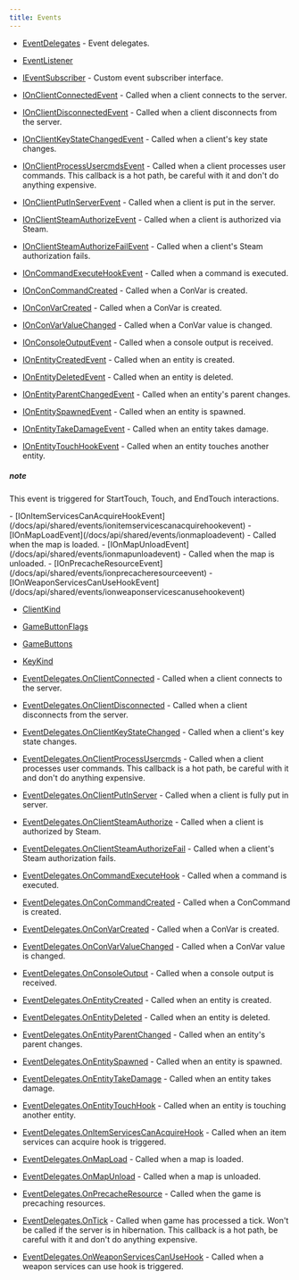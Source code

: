 ```yaml
---
title: Events
---
```


- [EventDelegates](/docs/api/shared/events/eventdelegates) - Event delegates.
- [EventListener<T>](/docs/api/shared/events/eventlistener-1)

- [IEventSubscriber](/docs/api/shared/events/ieventsubscriber) - Custom event subscriber interface.
- [IOnClientConnectedEvent](/docs/api/shared/events/ionclientconnectedevent) - Called when a client connects to the server.
- [IOnClientDisconnectedEvent](/docs/api/shared/events/ionclientdisconnectedevent) - Called when a client disconnects from the server.
- [IOnClientKeyStateChangedEvent](/docs/api/shared/events/ionclientkeystatechangedevent) - Called when a client's key state changes.
- [IOnClientProcessUsercmdsEvent](/docs/api/shared/events/ionclientprocessusercmdsevent) - Called when a client processes user commands.
This callback is a hot path, be careful with it and don't do anything expensive.
- [IOnClientPutInServerEvent](/docs/api/shared/events/ionclientputinserverevent) - Called when a client is put in the server.
- [IOnClientSteamAuthorizeEvent](/docs/api/shared/events/ionclientsteamauthorizeevent) - Called when a client is authorized via Steam.
- [IOnClientSteamAuthorizeFailEvent](/docs/api/shared/events/ionclientsteamauthorizefailevent) - Called when a client's Steam authorization fails.
- [IOnCommandExecuteHookEvent](/docs/api/shared/events/ioncommandexecutehookevent) - Called when a command is executed.
- [IOnConCommandCreated](/docs/api/shared/events/ionconcommandcreated) - Called when a ConVar is created.
- [IOnConVarCreated](/docs/api/shared/events/ionconvarcreated) - Called when a ConVar is created.
- [IOnConVarValueChanged](/docs/api/shared/events/ionconvarvaluechanged) - Called when a ConVar value is changed.
- [IOnConsoleOutputEvent](/docs/api/shared/events/ionconsoleoutputevent) - Called when a console output is received.
- [IOnEntityCreatedEvent](/docs/api/shared/events/ionentitycreatedevent) - Called when an entity is created.
- [IOnEntityDeletedEvent](/docs/api/shared/events/ionentitydeletedevent) - Called when an entity is deleted.
- [IOnEntityParentChangedEvent](/docs/api/shared/events/ionentityparentchangedevent) - Called when an entity's parent changes.
- [IOnEntitySpawnedEvent](/docs/api/shared/events/ionentityspawnedevent) - Called when an entity is spawned.
- [IOnEntityTakeDamageEvent](/docs/api/shared/events/ionentitytakedamageevent) - Called when an entity takes damage.
- [IOnEntityTouchHookEvent](/docs/api/shared/events/ionentitytouchhookevent) - Called when an entity touches another entity.
<div class="NOTE"><h5>note</h5><p>This event is triggered for StartTouch, Touch, and EndTouch interactions.</p></div>
- [IOnItemServicesCanAcquireHookEvent](/docs/api/shared/events/ionitemservicescanacquirehookevent)
- [IOnMapLoadEvent](/docs/api/shared/events/ionmaploadevent) - Called when the map is loaded.
- [IOnMapUnloadEvent](/docs/api/shared/events/ionmapunloadevent) - Called when the map is unloaded.
- [IOnPrecacheResourceEvent](/docs/api/shared/events/ionprecacheresourceevent)
- [IOnWeaponServicesCanUseHookEvent](/docs/api/shared/events/ionweaponservicescanusehookevent)

- [ClientKind](/docs/api/shared/events/clientkind)
- [GameButtonFlags](/docs/api/shared/events/gamebuttonflags)
- [GameButtons](/docs/api/shared/events/gamebuttons)
- [KeyKind](/docs/api/shared/events/keykind)

- [EventDelegates.OnClientConnected](/docs/api/shared/events/eventdelegates/onclientconnected) - Called when a client connects to the server.
- [EventDelegates.OnClientDisconnected](/docs/api/shared/events/eventdelegates/onclientdisconnected) - Called when a client disconnects from the server.
- [EventDelegates.OnClientKeyStateChanged](/docs/api/shared/events/eventdelegates/onclientkeystatechanged) - Called when a client's key state changes.
- [EventDelegates.OnClientProcessUsercmds](/docs/api/shared/events/eventdelegates/onclientprocessusercmds) - Called when a client processes user commands.
This callback is a hot path, be careful with it and don't do anything expensive.
- [EventDelegates.OnClientPutInServer](/docs/api/shared/events/eventdelegates/onclientputinserver) - Called when a client is fully put in server.
- [EventDelegates.OnClientSteamAuthorize](/docs/api/shared/events/eventdelegates/onclientsteamauthorize) - Called when a client is authorized by Steam.
- [EventDelegates.OnClientSteamAuthorizeFail](/docs/api/shared/events/eventdelegates/onclientsteamauthorizefail) - Called when a client's Steam authorization fails.
- [EventDelegates.OnCommandExecuteHook](/docs/api/shared/events/eventdelegates/oncommandexecutehook) - Called when a command is executed.
- [EventDelegates.OnConCommandCreated](/docs/api/shared/events/eventdelegates/onconcommandcreated) - Called when a ConCommand is created.
- [EventDelegates.OnConVarCreated](/docs/api/shared/events/eventdelegates/onconvarcreated) - Called when a ConVar is created.
- [EventDelegates.OnConVarValueChanged](/docs/api/shared/events/eventdelegates/onconvarvaluechanged) - Called when a ConVar value is changed.
- [EventDelegates.OnConsoleOutput](/docs/api/shared/events/eventdelegates/onconsoleoutput) - Called when a console output is received.
- [EventDelegates.OnEntityCreated](/docs/api/shared/events/eventdelegates/onentitycreated) - Called when an entity is created.
- [EventDelegates.OnEntityDeleted](/docs/api/shared/events/eventdelegates/onentitydeleted) - Called when an entity is deleted.
- [EventDelegates.OnEntityParentChanged](/docs/api/shared/events/eventdelegates/onentityparentchanged) - Called when an entity's parent changes.
- [EventDelegates.OnEntitySpawned](/docs/api/shared/events/eventdelegates/onentityspawned) - Called when an entity is spawned.
- [EventDelegates.OnEntityTakeDamage](/docs/api/shared/events/eventdelegates/onentitytakedamage) - Called when an entity takes damage.
- [EventDelegates.OnEntityTouchHook](/docs/api/shared/events/eventdelegates/onentitytouchhook) - Called when an entity is touching another entity.
- [EventDelegates.OnItemServicesCanAcquireHook](/docs/api/shared/events/eventdelegates/onitemservicescanacquirehook) - Called when an item services can acquire hook is triggered.
- [EventDelegates.OnMapLoad](/docs/api/shared/events/eventdelegates/onmapload) - Called when a map is loaded.
- [EventDelegates.OnMapUnload](/docs/api/shared/events/eventdelegates/onmapunload) - Called when a map is unloaded.
- [EventDelegates.OnPrecacheResource](/docs/api/shared/events/eventdelegates/onprecacheresource) - Called when the game is precaching resources.
- [EventDelegates.OnTick](/docs/api/shared/events/eventdelegates/ontick) - Called when game has processed a tick. Won't be called if the server is in hibernation.
This callback is a hot path, be careful with it and don't do anything expensive.
- [EventDelegates.OnWeaponServicesCanUseHook](/docs/api/shared/events/eventdelegates/onweaponservicescanusehook) - Called when a weapon services can use hook is triggered.

